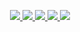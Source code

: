 <!--
<div align="center">

  <img align="center" src="https://github-readme-streak-stats.herokuapp.com/?user=siddigo&theme=onedark" width="380" height="150" alt="siddigo" />
  <img align="center" src="https://github-readme-stats.vercel.app/api/top-langs/?username=siddigo&layout=compact&theme=onedark" width="380" height="150" alt="siddigo" />

</div>
-->
<p align="center">
  <!-- Grafico de contribuições-->
  <a href="https://github.com/siddigo">
    <img src="http://github-profile-summary-cards.vercel.app/api/cards/profile-details?username=siddigo&theme=discord_old_blurple" />
  </a>
   
  <!-- Linguagens mais usadas -->  
  <a href="https://github.com/siddigo">
    <img src="https://github-readme-stats.vercel.app/api/top-langs/?username=siddigo&card_width=699&theme=discord_old_blurple" />
  </a>
    
  <!-- Sequencia de comitts-->
  <a href="https://github.com/siddigo">
    <img src="https://github-readme-streak-stats.herokuapp.com/?user=siddigo&hide_border=true&card_width=699&theme=discord_old_blurple" />
  </a>
  
  <!-- Estatísticas do perfil -->
  <a href="https://github.com/siddigo">
    <img src="http://github-profile-summary-cards.vercel.app/api/cards/stats?username=siddigo&theme=discord_old_blurple" />
  </a>
   
  <!-- Linguagens mais usadas Pizza -->  
  <a href="https://github.com/siddigo">
    <img src="http://github-profile-summary-cards.vercel.app/api/cards/most-commit-language?username=siddigo&theme=discord_old_blurple" />
  </a>

</p>
<!--
**siddigo/siddigo** is a ✨ _special_ ✨ repository because its `README.md` (this file) appears on your GitHub profile.

Here are some ideas to get you started:

- 🔭 I’m currently working on ...
- 🌱 I’m currently learning ...
- 👯 I’m looking to collaborate on ...
- 🤔 I’m looking for help with ...
- 💬 Ask me about ...
- 📫 How to reach me: ...
- 😄 Pronouns: ...
- ⚡ Fun fact: ...
-->
